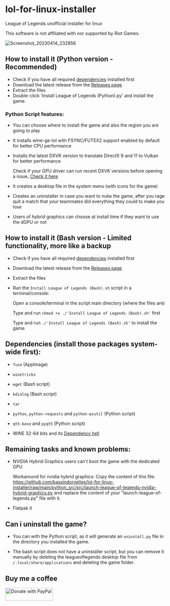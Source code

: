 # lol-for-linux-installer

League of Legends unofficial installer for linux

This software is not affiliated with nor supported by Riot Games.

![Screenshot_20230414_232856](https://user-images.githubusercontent.com/40970965/232178850-a34c5c2a-53aa-4362-ae93-912f29882f0a.png)


## How to install it (Python version - Recommended)
- Check if you have all required [dependencies](#dependencies) installed first
- Download the latest release from the [Releases page](https://github.com/kassindornelles/lol-for-linux-bash-installer/releases)
- Extract the files
- Double-click 'Install League of Legends (Python).py' and install the game.

### Python Script features:
- You can choose where to install the game and also the region you are going to play
- It installs wine-ge-lol with FSYNC/FUTEX2 support enabled by default for better CPU performance
- Installs the latest DXVK version to translate DirectX 9 and 11 to Vulkan for better performance

   Check if your GPU driver can run recent DXVK versions before opening a issue, [Check it here](https://github.com/doitsujin/dxvk/wiki/Driver-support)
   
- It creates a desktop file in the system menu (with icons for the game)
- Creates an uninstaller in case you want to nuke the game, after you rage quit a match that your teammates did everything they could to make you lose
- Users of hybrid graphics can choose at install time if they want to use the dGPU or not

## How to install it (Bash version - Limited functionality, more like a backup
- Check if you have all required [dependencies](#dependencies) installed first
- Download the latest release from the [Releases page](https://github.com/kassindornelles/lol-for-linux-bash-installer/releases)
- Extract the files
- Run the `Install League of Legends (Bash).sh` script in a terminal/console:

   Open a console/terminal in the script main directory (where the files are)

   Type and run ```chmod +x ./'Install League of Legends (Bash).sh'``` first

   Type and run `./'Install League of Legends (Bash).sh'` to install the game


## <a name="dependencies"></a> Dependencies (install those packages system-wide first):
- `fuse` (AppImage)
- `winetricks`
- `wget` (Bash script)
- `kdialog` (Bash script)
- `tar`
- `python`, `python-requests` and `python-psutil` (Python script)

- `qt5-base` and `pyqt5` (Python script)
- WINE 32-64 bits and its [Dependency hell](https://www.gloriouseggroll.tv/how-to-get-out-of-wine-dependency-hell/)

## Remaining tasks and known problems:
- NVIDIA Hybrid Graphics users can't boot the game with the dedicated GPU

   Workaround for nvidia hybrid graphics: Copy the content of this file: https://github.com/kassindornelles/lol-for-linux-installer/raw/main/python_src/src/launch-league-of-legends-nvidia-hybrid-graphics.py and replace the content of your "launch-league-of-legends.py" file with it.
   
- Flatpak it

## Can i uninstall the game?
- You can with the Python script, as it will generate an `uninstall.py` file in the directory you installed the game.

- The bash script does not have a uninstaller script, but you can remove it manually by deleting the leagueoflegends desktop file from `/.local/share/applications` and deleting the game folder.

## Buy me a coffee

<a href="https://www.paypal.com/donate/?hosted_button_id=UMJWYGDH2RC7E"><img src="https://github.com/andreostrovsky/donate-with-paypal/blob/master/grey.svg" alt="Donate with PayPal" width="150" height="40"></a>


